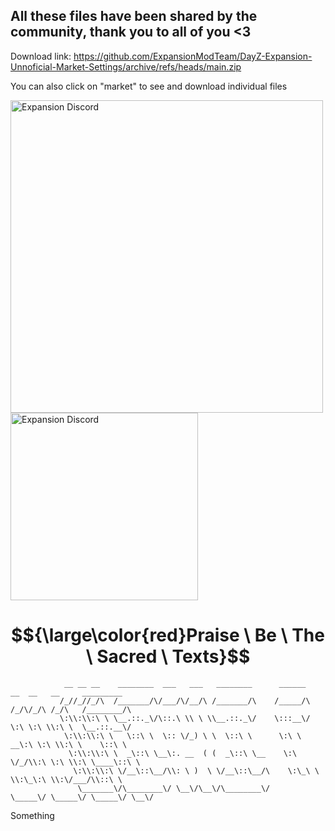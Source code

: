 ## All these files have been shared by the community, thank you to all of you <3

Download link:
https://github.com/ExpansionModTeam/DayZ-Expansion-Unnoficial-Market-Settings/archive/refs/heads/main.zip

You can also click on "market" to see and download individual files



[<img alt="Expansion Discord" width="500px" src="https://user-images.githubusercontent.com/85965086/221475219-0447e640-f638-4bdb-aeae-7462b2f8d6cb.png" />](https://discord.gg/expansion-mods-523890175563137034)  [<img alt="Expansion Discord" width="300px" src="https://user-images.githubusercontent.com/85965086/221475379-0bef5138-b4c7-4b17-b5e4-b31f4baf75e1.png" />](https://github.com/salutesh/DayZ-Expansion-Scripts/wiki)
                           


# $${\large\color{red}Praise \ Be \ The \ Sacred \ Texts}$$


```
            __ __ __    ________  ___   ___   ________      ______   __  __   __     _________  
           /_//_//_/\  /_______/\/___/\/__/\ /_______/\    /_____/\ /_/\/_/\ /_/\   /________/\ 
           \:\\:\\:\ \ \__.::._\/\::.\ \\ \ \\__.::._\/    \:::__\/ \:\ \:\ \\:\ \  \__.::.__\/ 
            \:\\:\\:\ \   \::\ \  \:: \/_) \ \  \::\ \      \:\ \  __\:\ \:\ \\:\ \    \::\ \   
             \:\\:\\:\ \  _\::\ \__\:. __  ( (  _\::\ \__    \:\ \/_/\\:\ \:\ \\:\ \____\::\ \  
              \:\\:\\:\ \/__\::\__/\\: \ )  \ \/__\::\__/\    \:\_\ \ \\:\_\:\ \\:\/___/\\::\ \ 
               \_______\/\________\/ \__\/\__\/\________\/     \_____\/ \_____\/ \_____\/ \__\/ 
```           
Something
